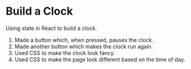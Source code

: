 # Build a Clock

Using state in React to build a clock.

1. Made a button which, when pressed, pauses the clock.
1. Made another button which makes the clock run again.
1. Used CSS to make the clock look fancy.
1. Used CSS to make the page look different based on the time of day.
